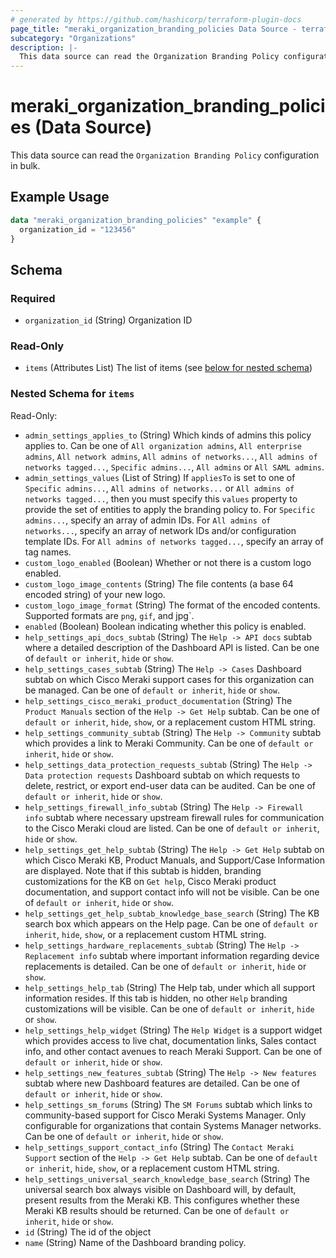 ```yaml
---
# generated by https://github.com/hashicorp/terraform-plugin-docs
page_title: "meraki_organization_branding_policies Data Source - terraform-provider-meraki"
subcategory: "Organizations"
description: |-
  This data source can read the Organization Branding Policy configuration in bulk.
---
```


# meraki_organization_branding_policies (Data Source)

This data source can read the `Organization Branding Policy` configuration in bulk.

## Example Usage

```terraform
data "meraki_organization_branding_policies" "example" {
  organization_id = "123456"
}
```

<!-- schema generated by tfplugindocs -->
## Schema

### Required

- `organization_id` (String) Organization ID

### Read-Only

- `items` (Attributes List) The list of items (see [below for nested schema](#nestedatt--items))

<a id="nestedatt--items"></a>
### Nested Schema for `items`

Read-Only:

- `admin_settings_applies_to` (String) Which kinds of admins this policy applies to. Can be one of `All organization admins`, `All enterprise admins`, `All network admins`, `All admins of networks...`, `All admins of networks tagged...`, `Specific admins...`, `All admins` or `All SAML admins`.
- `admin_settings_values` (List of String) If `appliesTo` is set to one of `Specific admins...`, `All admins of networks...` or `All admins of networks tagged...`, then you must specify this `values` property to provide the set of entities to apply the branding policy to. For `Specific admins...`, specify an array of admin IDs. For `All admins of networks...`, specify an array of network IDs and/or configuration template IDs. For `All admins of networks tagged...`, specify an array of tag names.
- `custom_logo_enabled` (Boolean) Whether or not there is a custom logo enabled.
- `custom_logo_image_contents` (String) The file contents (a base 64 encoded string) of your new logo.
- `custom_logo_image_format` (String) The format of the encoded contents. Supported formats are `png`, `gif`, and jpg`.
- `enabled` (Boolean) Boolean indicating whether this policy is enabled.
- `help_settings_api_docs_subtab` (String) The `Help -> API docs` subtab where a detailed description of the Dashboard API is listed. Can be one of `default or inherit`, `hide` or `show`.
- `help_settings_cases_subtab` (String) The `Help -> Cases` Dashboard subtab on which Cisco Meraki support cases for this organization can be managed. Can be one of `default or inherit`, `hide` or `show`.
- `help_settings_cisco_meraki_product_documentation` (String) The `Product Manuals` section of the `Help -> Get Help` subtab. Can be one of `default or inherit`, `hide`, `show`, or a replacement custom HTML string.
- `help_settings_community_subtab` (String) The `Help -> Community` subtab which provides a link to Meraki Community. Can be one of `default or inherit`, `hide` or `show`.
- `help_settings_data_protection_requests_subtab` (String) The `Help -> Data protection requests` Dashboard subtab on which requests to delete, restrict, or export end-user data can be audited. Can be one of `default or inherit`, `hide` or `show`.
- `help_settings_firewall_info_subtab` (String) The `Help -> Firewall info` subtab where necessary upstream firewall rules for communication to the Cisco Meraki cloud are listed. Can be one of `default or inherit`, `hide` or `show`.
- `help_settings_get_help_subtab` (String) The `Help -> Get Help` subtab on which Cisco Meraki KB, Product Manuals, and Support/Case Information are displayed. Note that if this subtab is hidden, branding customizations for the KB on `Get help`, Cisco Meraki product documentation, and support contact info will not be visible. Can be one of `default or inherit`, `hide` or `show`.
- `help_settings_get_help_subtab_knowledge_base_search` (String) The KB search box which appears on the Help page. Can be one of `default or inherit`, `hide`, `show`, or a replacement custom HTML string.
- `help_settings_hardware_replacements_subtab` (String) The `Help -> Replacement info` subtab where important information regarding device replacements is detailed. Can be one of `default or inherit`, `hide` or `show`.
- `help_settings_help_tab` (String) The Help tab, under which all support information resides. If this tab is hidden, no other `Help` branding customizations will be visible. Can be one of `default or inherit`, `hide` or `show`.
- `help_settings_help_widget` (String) The `Help Widget` is a support widget which provides access to live chat, documentation links, Sales contact info, and other contact avenues to reach Meraki Support. Can be one of `default or inherit`, `hide` or `show`.
- `help_settings_new_features_subtab` (String) The `Help -> New features` subtab where new Dashboard features are detailed. Can be one of `default or inherit`, `hide` or `show`.
- `help_settings_sm_forums` (String) The `SM Forums` subtab which links to community-based support for Cisco Meraki Systems Manager. Only configurable for organizations that contain Systems Manager networks. Can be one of `default or inherit`, `hide` or `show`.
- `help_settings_support_contact_info` (String) The `Contact Meraki Support` section of the `Help -> Get Help` subtab. Can be one of `default or inherit`, `hide`, `show`, or a replacement custom HTML string.
- `help_settings_universal_search_knowledge_base_search` (String) The universal search box always visible on Dashboard will, by default, present results from the Meraki KB. This configures whether these Meraki KB results should be returned. Can be one of `default or inherit`, `hide` or `show`.
- `id` (String) The id of the object
- `name` (String) Name of the Dashboard branding policy.
